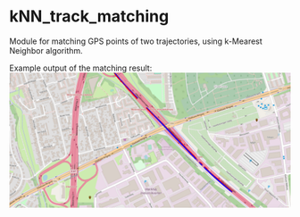 # kNN_track_matching
Module for matching GPS points of two trajectories, using k-Mearest Neighbor algorithm.  

Example output of the matching result:
![Example output with matched trajectories](example.png)
